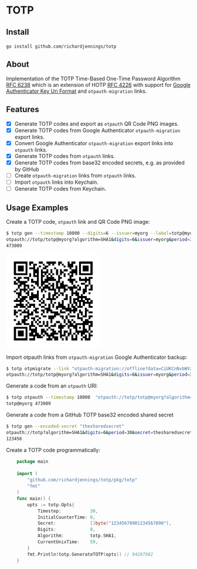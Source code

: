 # TOTP 

## Install
```go install github.com/richardjennings/totp```

## About
Implementation of the TOTP Time-Based One-Time Password Algorithm [RFC 6238](https://tools.ietf.org/html/rfc6238) 
which is an extension of HOTP [RFC 4226](https://tools.ietf.org/html/rfc4226) with support for
[Google Authenticator Key Uri Format](https://github.com/google/google-authenticator/wiki/Key-Uri-Format) and 
`otpauth-migration` links.

## Features

- [x] Generate TOTP codes and export as `otpauth` QR Code PNG images.
- [x] Generate TOTP codes from Google Authenticator `otpauth-migration` export links.
- [x] Convert Google Authenticator `otpauth-migration` export links into `otpauth` links.
- [x] Generate TOTP codes from `otpauth` links.
- [x] Generate TOTP codes from base32 encoded secrets, e.g. as provided by GitHub
- [ ] Create `otpauth-migration` links from `otpauth` links.
- [ ] Import `otpauth` links into Keychain.
- [ ] Generate TOTP codes from Keychain.

## Usage Examples

Create a TOTP code, `otpauth` link and QR Code PNG image:
```bash
$ totp gen --timestamp 10000 --digits=6 --issuer=myorg --label=totp@myorg --secret=somesecret --qr-png qr.png       
otpauth://totp/totp@myorg?algorithm=SHA1&digits=6&issuer=myorg&period=30&secret=ONXW2ZLTMVRXEZLU
473009
```
![qr.png](qr.png)

Import otpauth links from `otpauth-migration` Google Authenticator backup:
```bash
$ totp otpmigrate --link "otpauth-migration://offline?data=CiUKCnNvbWVzZWNyZXQSCnRvdHBAbXlvcmcaBW15b3JnIAEoATACEAEYASAA"
otpauth://totp/totp@myorg?algorithm=SHA1&digits=6&issuer=myorg&period=30&secret=J5HFQVZSLJGFITKWKJMEKWSMKU
```

Generate a code from an `otpauth` URI:

```bash
$ totp otpauth --timestamp 10000  "otpauth://totp/totp@myorg?algorithm=SHA1&digits=6&issuer=myorg&period=30&secret=ONXW2ZLTMVRXEZLU" 
totp@myorg 473009
```

Generate a code from a GitHub TOTP base32 encoded shared secret
```bash
$ totp gen --encoded-secret "thesharedsecret"
otpauth://totp?algorithm=SHA1&digits=6&period=30&secret=thesharedsecret
123456
```

Create a TOTP code programmatically:
```go
    package main
    
    import (
    	"github.com/richardjennings/totp/pkg/totp"
    	"fmt"
    )
    func main() {
    	opts := totp.Opts{
    		Timestep:           30,
    		InitialCounterTime: 0,
    		Secret:             []byte("12345678901234567890"),
    		Digits:             8,
    		Algorithm:          totp.SHA1,
    		CurrentUnixTime:    59,
    	}
    	fmt.Println(totp.GenerateTOTP(opts)) // 94287082
    }
```
